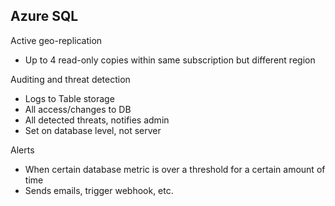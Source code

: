 ## Azure SQL

Active geo-replication
* Up to 4 read-only copies within same subscription but different region

Auditing and threat detection
* Logs to Table storage
* All access/changes to DB
* All detected threats, notifies admin
* Set on database level, not server

Alerts
* When certain database metric is over a threshold for a certain amount of time
* Sends emails, trigger webhook, etc.

